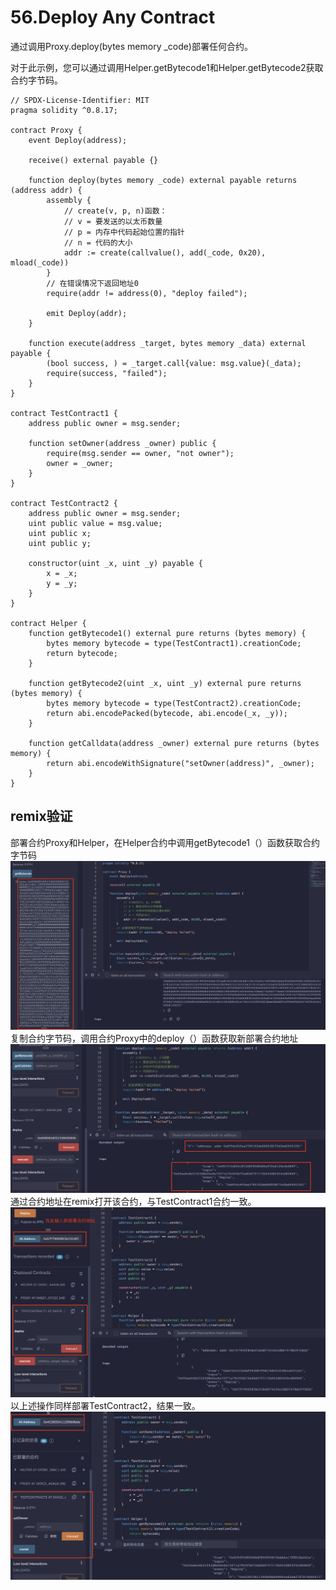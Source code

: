 # 56.Deploy Any Contract
通过调用Proxy.deploy(bytes memory _code)部署任何合约。

对于此示例，您可以通过调用Helper.getBytecode1和Helper.getBytecode2获取合约字节码。
```solidity
// SPDX-License-Identifier: MIT
pragma solidity ^0.8.17;

contract Proxy {
    event Deploy(address);

    receive() external payable {}

    function deploy(bytes memory _code) external payable returns (address addr) {
        assembly {
            // create(v, p, n)函数：
            // v = 要发送的以太币数量
            // p = 内存中代码起始位置的指针
            // n = 代码的大小
            addr := create(callvalue(), add(_code, 0x20), mload(_code))
        }
        // 在错误情况下返回地址0
        require(addr != address(0), "deploy failed");

        emit Deploy(addr);
    }

    function execute(address _target, bytes memory _data) external payable {
        (bool success, ) = _target.call{value: msg.value}(_data);
        require(success, "failed");
    }
}

contract TestContract1 {
    address public owner = msg.sender;

    function setOwner(address _owner) public {
        require(msg.sender == owner, "not owner");
        owner = _owner;
    }
}

contract TestContract2 {
    address public owner = msg.sender;
    uint public value = msg.value;
    uint public x;
    uint public y;

    constructor(uint _x, uint _y) payable {
        x = _x;
        y = _y;
    }
}

contract Helper {
    function getBytecode1() external pure returns (bytes memory) {
        bytes memory bytecode = type(TestContract1).creationCode;
        return bytecode;
    }

    function getBytecode2(uint _x, uint _y) external pure returns (bytes memory) {
        bytes memory bytecode = type(TestContract2).creationCode;
        return abi.encodePacked(bytecode, abi.encode(_x, _y));
    }

    function getCalldata(address _owner) external pure returns (bytes memory) {
        return abi.encodeWithSignature("setOwner(address)", _owner);
    }
}
```
## remix验证
部署合约Proxy和Helper，在Helper合约中调用getBytecode1（）函数获取合约字节码
![56-1.png](./img/56-1.png)
复制合约字节码，调用合约Proxy中的deploy（）函数获取新部署合约地址
![56-2.png](./img/56-2.png)
通过合约地址在remix打开该合约，与TestContract1合约一致。
![56-3.png](./img/56-3.png)
以上述操作同样部署TestContract2，结果一致。
![56-4.png](./img/56-4.png)
